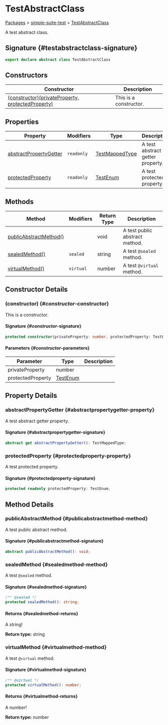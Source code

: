 # TestAbstractClass

[Packages](./index) &gt; [simple-suite-test](./simple-suite-test) &gt; [TestAbstractClass](./simple-suite-test/testabstractclass-class)

A test abstract class.

## Signature {#testabstractclass-signature}

```typescript
export declare abstract class TestAbstractClass 
```

## Constructors

|  Constructor | Description |
|  --- | --- |
|  [(constructor)(privateProperty, protectedProperty)](./simple-suite-test/testabstractclass-class#_constructor_-constructor) | This is a constructor. |

## Properties

|  Property | Modifiers | Type | Description |
|  --- | --- | --- | --- |
|  [abstractPropertyGetter](./simple-suite-test/testabstractclass-class#abstractpropertygetter-property) | <code>readonly</code> | [TestMappedType](./simple-suite-test#testmappedtype-typealias) | A test abstract getter property. |
|  [protectedProperty](./simple-suite-test/testabstractclass-class#protectedproperty-property) | <code>readonly</code> | [TestEnum](./simple-suite-test#testenum-enum) | A test protected property. |

## Methods

|  Method | Modifiers | Return Type | Description |
|  --- | --- | --- | --- |
|  [publicAbstractMethod()](./simple-suite-test/testabstractclass-class#publicabstractmethod-method) |  | void | A test public abstract method. |
|  [sealedMethod()](./simple-suite-test/testabstractclass-class#sealedmethod-method) | <code>sealed</code> | string | A test <code>@sealed</code> method. |
|  [virtualMethod()](./simple-suite-test/testabstractclass-class#virtualmethod-method) | <code>virtual</code> | number | A test <code>@virtual</code> method. |

## Constructor Details

### (constructor) {#_constructor_-constructor}

This is a constructor.

#### Signature {#_constructor_-signature}

```typescript
protected constructor(privateProperty: number, protectedProperty: TestEnum);
```

#### Parameters {#_constructor_-parameters}

|  Parameter | Type | Description |
|  --- | --- | --- |
|  privateProperty | number |  |
|  protectedProperty | [TestEnum](./simple-suite-test#testenum-enum) |  |

## Property Details

### abstractPropertyGetter {#abstractpropertygetter-property}

A test abstract getter property.

#### Signature {#abstractpropertygetter-signature}

```typescript
abstract get abstractPropertyGetter(): TestMappedType;
```

### protectedProperty {#protectedproperty-property}

A test protected property.

#### Signature {#protectedproperty-signature}

```typescript
protected readonly protectedProperty: TestEnum;
```

## Method Details

### publicAbstractMethod {#publicabstractmethod-method}

A test public abstract method.

#### Signature {#publicabstractmethod-signature}

```typescript
abstract publicAbstractMethod(): void;
```

### sealedMethod {#sealedmethod-method}

A test `@sealed` method.

#### Signature {#sealedmethod-signature}

```typescript
/** @sealed */
protected sealedMethod(): string;
```

#### Returns {#sealedmethod-returns}

A string!

<b>Return type:</b> string

### virtualMethod {#virtualmethod-method}

A test `@virtual` method.

#### Signature {#virtualmethod-signature}

```typescript
/** @virtual */
protected virtualMethod(): number;
```

#### Returns {#virtualmethod-returns}

A number!

<b>Return type:</b> number